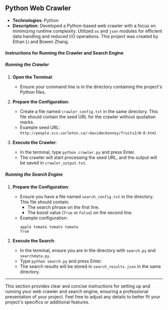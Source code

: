 ## Python Web Crawler

- **Technologies**: Python
- **Description**: Developed a Python-based web crawler with a focus on minimizing runtime complexity. Utilized `os` and `json` modules for efficient data handling and reduced I/O operations. This project was created by Ethan Li and Bowen Zhang.

#### Instructions for Running the Crawler and Search Engine

##### Running the Crawler

1. **Open the Terminal**:
   - Ensure your command line is in the directory containing the project's Python files.

2. **Prepare the Configuration**:
   - Create a file named `crawler_config.txt` in the same directory. This file should contain the seed URL for the crawler without quotation marks.
   - Example seed URL: `http://people.scs.carleton.ca/~davidmckenney/fruits2/N-0.html`

3. **Execute the Crawler**:
   - In the terminal, type `python crawler.py` and press Enter.
   - The crawler will start processing the seed URL, and the output will be saved in `crawler_output.txt`.

##### Running the Search Engine

1. **Prepare the Configuration**:
   - Ensure you have a file named `search_config.txt` in the directory. This file should contain:
     - The search phrase on the first line.
     - The boost value (`True` or `False`) on the second line.
   - Example configuration:
     ```
     apple tomato tomato tomato
     True
     ```

2. **Execute the Search**:
   - In the terminal, ensure you are in the directory with `search.py` and `searchdata.py`.
   - Type `python search.py` and press Enter.
   - The search results will be stored in `search_results.json` in the same directory.

---

This section provides clear and concise instructions for setting up and running your web crawler and search engine, ensuring a professional presentation of your project. Feel free to adjust any details to better fit your project's specifics or additional features.
